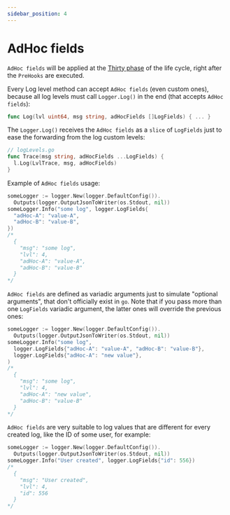 ```yaml
---
sidebar_position: 4
---
```


# AdHoc fields

`AdHoc fields` will be applied at the [Thirty phase](life_cycle.md#async-phase-3-post-handling) of the life cycle, right after the `PreHooks` are executed.

Every Log level method can accept `AdHoc fields` (even custom ones), because all log levels must call `Logger.Log()` in the end (that accepts `AdHoc fields`):

```go
func Log(lvl uint64, msg string, adHocFields []LogFields) { ... }
```

The `Logger.Log()` receives the `AdHoc fields` as a `slice` of `LogFields` just to ease the forwarding from the log custom levels: 

```go
// logLevels.go
func Trace(msg string, adHocFields ...LogFields) { 
  l.Log(LvlTrace, msg, adHocFields)
}
```

Example of `AdHoc fields` usage:

```go
someLogger := logger.New(logger.DefaultConfig()).
  Outputs(logger.OutputJsonToWriter(os.Stdout, nil))
someLogger.Info("some log", logger.LogFields{
  "adHoc-A": "value-A",
  "adHoc-B": "value-B",
})
/*
  {
    "msg": "some log",
    "lvl": 4,
    "adHoc-A": "value-A",
    "adHoc-B": "value-B"
  }
*/
```

`AdHoc fields` are defined as variadic arguments just to simulate "optional arguments", that don't officially exist in `go`. Note that if you pass more than one `LogFields` variadic argument, the latter ones will override the previous ones:

```go
someLogger := logger.New(logger.DefaultConfig()).
  Outputs(logger.OutputJsonToWriter(os.Stdout, nil))
someLogger.Info("some log", 
  logger.LogFields{"adHoc-A": "value-A", "adHoc-B": "value-B"},
  logger.LogFields{"adHoc-A": "new value"},
)
/*
  {
    "msg": "some log",
    "lvl": 4,
    "adHoc-A": "new value",
    "adHoc-B": "value-B"
  }
*/
```

`AdHoc fields` are very suitable to log values that are different for every created log, like the ID of some user, for example:

```go
someLogger := logger.New(logger.DefaultConfig()).
  Outputs(logger.OutputJsonToWriter(os.Stdout, nil))
someLogger.Info("User created", logger.LogFields{"id": 556})
/*
  {
    "msg": "User created",
    "lvl": 4,
    "id": 556
  }
*/
```
